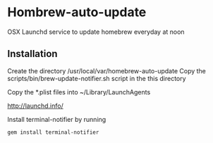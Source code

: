 # Hombrew-auto-update

OSX Launchd service to update homebrew everyday at noon

## Installation

Create the directory /usr/local/var/homebrew-auto-update
Copy the scripts/bin/brew-update-notifier.sh script in the this directory

Copy the \*.plist files into ~/Library/LaunchAgents

http://launchd.info/

Install terminal-notifier by running

`gem install terminal-notifier`

